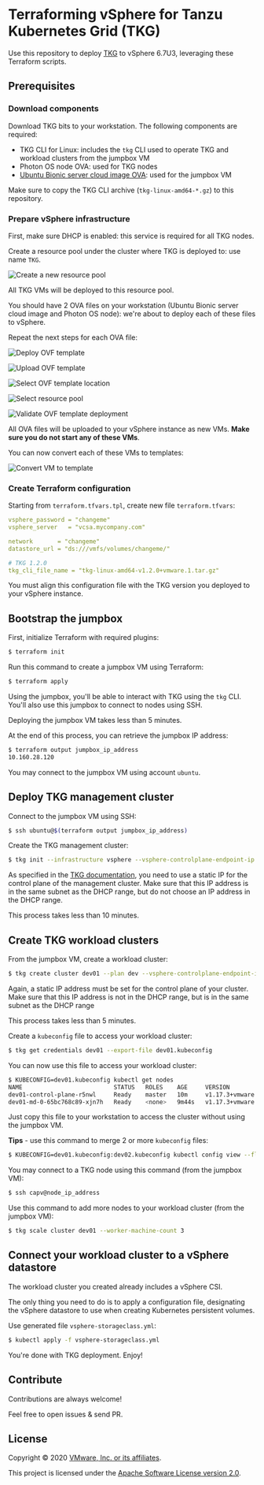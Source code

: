 # Terraforming vSphere for Tanzu Kubernetes Grid (TKG)

Use this repository to deploy [TKG](https://tanzu.vmware.com/kubernetes-grid)
to vSphere 6.7U3, leveraging these Terraform scripts.

## Prerequisites

### Download components

Download TKG bits to your workstation. The following components are required:

- TKG CLI for Linux: includes the `tkg` CLI used to operate TKG and workload clusters from the jumpbox VM
- Photon OS node OVA: used for TKG nodes
- [Ubuntu Bionic server cloud image OVA](https://cloud-images.ubuntu.com/bionic/current/bionic-server-cloudimg-amd64.ova): used for the jumpbox VM

Make sure to copy the TKG CLI archive (`tkg-linux-amd64-*.gz`) to this repository.

### Prepare vSphere infrastructure

First, make sure DHCP is enabled: this service is required for all TKG nodes.

Create a resource pool under the cluster where TKG is deployed to: use name `TKG`.

![Create a new resource pool](images/vsphere-resource-pool.png)

All TKG VMs will be deployed to this resource pool.

You should have 2 OVA files on your workstation
(Ubuntu Bionic server cloud image and Photon OS node):
we're about to deploy each of these files to vSphere.

Repeat the next steps for each OVA file:

![Deploy OVF template](images/vsphere-deploy-ovf-part1.png)

![Upload OVF template](images/vsphere-deploy-ovf-part2.png)

![Select OVF template location](images/vsphere-deploy-ovf-part3.png)

![Select resource pool](images/vsphere-deploy-ovf-part4.png)

![Validate OVF template deployment](images/vsphere-deploy-ovf-part5.png)

All OVA files will be uploaded to your vSphere instance as new VMs.
**Make sure you do not start any of these VMs**.

You can now convert each of these VMs to templates:

![Convert VM to template](images/vsphere-deploy-ovf-part6.png)

### Create Terraform configuration

Starting from `terraform.tfvars.tpl`, create new file `terraform.tfvars`:

```yaml
vsphere_password = "changeme"
vsphere_server   = "vcsa.mycompany.com"

network       = "changeme"
datastore_url = "ds:///vmfs/volumes/changeme/"

# TKG 1.2.0
tkg_cli_file_name = "tkg-linux-amd64-v1.2.0+vmware.1.tar.gz"
```

You must align this configuration file with the TKG version you deployed
to your vSphere instance.

## Bootstrap the jumpbox

First, initialize Terraform with required plugins:
```bash
$ terraform init
```

Run this command to create a jumpbox VM using Terraform:
```bash
$ terraform apply
```

Using the jumpbox, you'll be able to interact with TKG using the `tkg` CLI.
You'll also use this jumpbox to connect to nodes using SSH.

Deploying the jumpbox VM takes less than 5 minutes.

At the end of this process, you can retrieve the jumpbox IP address:
```bash
$ terraform output jumpbox_ip_address
10.160.28.120
```

You may connect to the jumpbox VM using account `ubuntu`.

## Deploy TKG management cluster

Connect to the jumpbox VM using SSH:
```bash
$ ssh ubuntu@$(terraform output jumpbox_ip_address)
```

Create the TKG management cluster:
```bash
$ tkg init --infrastructure vsphere --vsphere-controlplane-endpoint-ip <static IP for control plane>
```

As specified in the [TKG documentation](https://docs.vmware.com/en/VMware-Tanzu-Kubernetes-Grid/1.2/vmware-tanzu-kubernetes-grid-12/GUID-mgmt-clusters-vsphere-cli.html#tkg-init),
you need to use a static IP for the control plane of the management cluster.
Make sure that this IP address is in the same subnet as the DHCP range, but do not choose
an IP address in the DHCP range.

This process takes less than 10 minutes.

## Create TKG workload clusters

From the jumpbox VM, create a workload cluster:
```bash
$ tkg create cluster dev01 --plan dev --vsphere-controlplane-endpoint-ip <static IP for control plane>
```

Again, a static IP address must be set for the control plane of your cluster.
Make sure that this IP address is not in the DHCP range, but is in the same subnet as the DHCP range

This process takes less than 5 minutes.

Create a `kubeconfig` file to access your workload cluster:
```bash
$ tkg get credentials dev01 --export-file dev01.kubeconfig
```

You can now use this file to access your workload cluster:
```bash
$ KUBECONFIG=dev01.kubeconfig kubectl get nodes
NAME                          STATUS   ROLES    AGE     VERSION
dev01-control-plane-r5nwl     Ready    master   10m     v1.17.3+vmware.2
dev01-md-0-65bc768c89-xjn7h   Ready    <none>   9m44s   v1.17.3+vmware.2
```

Just copy this file to your workstation to access the cluster
without using the jumpbox VM.

**Tips** - use this command to merge 2 or more `kubeconfig` files:
```bash
$ KUBECONFIG=dev01.kubeconfig:dev02.kubeconfig kubectl config view --flatten > merged.kubeconfig
```

You may connect to a TKG node using this command (from the jumpbox VM):
```bash
$ ssh capv@node_ip_address
```

Use this command to add more nodes to your workload cluster (from the jumpbox VM):
```bash
$ tkg scale cluster dev01 --worker-machine-count 3
```

## Connect your workload cluster to a vSphere datastore

The workload cluster you created already includes a vSphere CSI.

The only thing you need to do is to apply a configuration file, designating the
vSphere datastore to use when creating Kubernetes persistent volumes.

Use generated file `vsphere-storageclass.yml`:
```bash
$ kubectl apply -f vsphere-storageclass.yml
```

You're done with TKG deployment. Enjoy!

## Contribute

Contributions are always welcome!

Feel free to open issues & send PR.

## License

Copyright &copy; 2020 [VMware, Inc. or its affiliates](https://vmware.com).

This project is licensed under the [Apache Software License version 2.0](https://www.apache.org/licenses/LICENSE-2.0).
